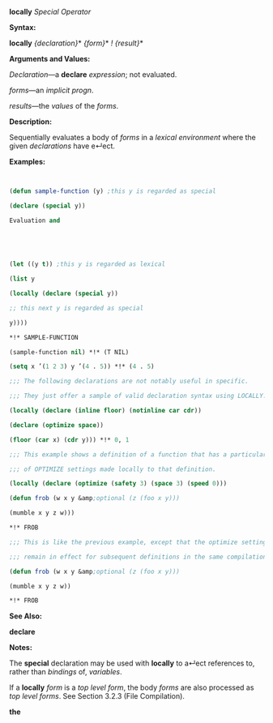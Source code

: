**locally** *Special Operator* 



**Syntax:** 



**locally** *\{declaration\}*\* *\{form\}*\* *! \{result\}*\* 



**Arguments and Values:** 



*Declaration*—a **declare** *expression*; not evaluated. 



*forms*—an *implicit progn*. 



*results*—the *values* of the *forms*. 



**Description:** 



Sequentially evaluates a body of *forms* in a *lexical environment* where the given *declarations* have e↵ect. 



**Examples:**
```lisp
 

(defun sample-function (y) ;this y is regarded as special 

(declare (special y)) 

Evaluation and 

 

 

(let ((y t)) ;this y is regarded as lexical 

(list y 

(locally (declare (special y)) 

;; this next y is regarded as special 

y)))) 

*!* SAMPLE-FUNCTION 

(sample-function nil) *!* (T NIL) 

(setq x ’(1 2 3) y ’(4 . 5)) *!* (4 . 5) 

;;; The following declarations are not notably useful in specific. 

;;; They just offer a sample of valid declaration syntax using LOCALLY. 

(locally (declare (inline floor) (notinline car cdr)) 

(declare (optimize space)) 

(floor (car x) (cdr y))) *!* 0, 1 

;;; This example shows a definition of a function that has a particular set 

;;; of OPTIMIZE settings made locally to that definition. 

(locally (declare (optimize (safety 3) (space 3) (speed 0))) 

(defun frob (w x y &amp;optional (z (foo x y))) 

(mumble x y z w))) 

*!* FROB 

;;; This is like the previous example, except that the optimize settings 

;;; remain in effect for subsequent definitions in the same compilation unit. (declaim (optimize (safety 3) (space 3) (speed 0))) 

(defun frob (w x y &amp;optional (z (foo x y))) 

(mumble x y z w)) 

*!* FROB 


```
**See Also:** 



**declare** 



**Notes:** 



The **special** declaration may be used with **locally** to a↵ect references to, rather than *bindings* of, *variables*. 



If a **locally** *form* is a *top level form*, the body *forms* are also processed as *top level forms*. See Section 3.2.3 (File Compilation). 







 



 



**the** 



